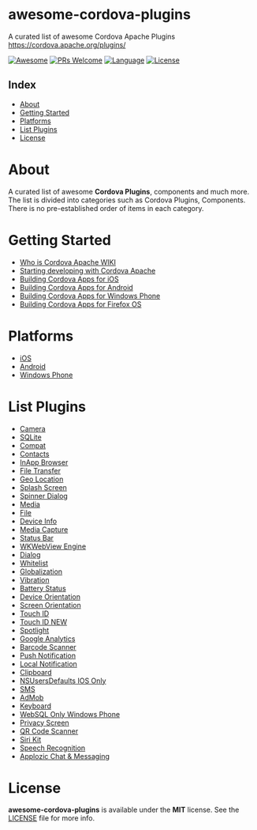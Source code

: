 # awesome-cordova-plugins
A curated list of awesome Cordova Apache Plugins https://cordova.apache.org/plugins/

[![Awesome](https://cdn.rawgit.com/sindresorhus/awesome/d7305f38d29fed78fa85652e3a63e154dd8e8829/media/badge.svg)](https://github.com/sindresorhus/awesome)
[![PRs Welcome](https://img.shields.io/badge/PRs-welcome-brightgreen.svg)](http://makeapullrequest.com)
[![Language](https://img.shields.io/badge/language-objective--c-green.svg)](https://developer.apple.com/reference/objectivec)
[![License](https://img.shields.io/badge/license-MIT-blue.svg)](https://github.com/rdn87/cordova-plugin-gctouch-id/blob/master/LICENSE)

## Index

- [About](#about)
- [Getting Started](#getting-started)
- [Platforms](#platforms)
- [List Plugins](#list-plugins)
- [License](#license)

# About

A curated list of awesome **Cordova Plugins**, components and much more.
The list is divided into categories such as Cordova Plugins, Components. 
There is no pre-established order of items in each category.

# Getting Started

* [Who is Cordova Apache WIKI](https://it.wikipedia.org/wiki/Apache_Cordova)
* [Starting developing with Cordova Apache](https://cordova.apache.org/#getstarted)
* [Building Cordova Apps for iOS](https://cordova.apache.org/docs/en/latest/guide/platforms/ios/)
* [Building Cordova Apps for Android](https://cordova.apache.org/docs/en/latest/guide/platforms/android/)
* [Building Cordova Apps for Windows Phone](https://cordova.apache.org/docs/en/7.x/guide/platforms/wp8/)
* [Building Cordova Apps for Firefox OS](https://hacks.mozilla.org/2014/02/building-cordova-apps-for-firefox-os/)

# Platforms

* [iOS](https://github.com/apache/cordova-ios)
* [Android](https://github.com/apache/cordova-android)
* [Windows Phone](https://github.com/apache/cordova-wp8)

# List Plugins
* [Camera](https://github.com/apache/cordova-plugin-camera)
* [SQLite](https://github.com/litehelpers/Cordova-sqlite-storage)
* [Compat](https://github.com/apache/cordova-plugin-compat)
* [Contacts](https://github.com/apache/cordova-plugin-contacts)
* [InApp Browser](https://github.com/apache/cordova-plugin-inappbrowser)
* [File Transfer](https://github.com/apache/cordova-plugin-file-transfer)
* [Geo Location](https://github.com/apache/cordova-plugin-geolocation)
* [Splash Screen](https://github.com/apache/cordova-plugin-splashscreen)
* [Spinner Dialog](https://github.com/greybax/cordova-plugin-native-spinner)
* [Media](https://github.com/apache/cordova-plugin-media)
* [File](https://github.com/apache/cordova-plugin-file)
* [Device Info](https://github.com/apache/cordova-plugin-device)
* [Media Capture](https://github.com/apache/cordova-plugin-media-capture)
* [Status Bar](https://github.com/apache/cordova-plugin-statusbar)
* [WKWebView Engine](https://github.com/apache/cordova-plugin-wkwebview-engine)
* [Dialog](https://github.com/apache/cordova-plugin-dialogs)
* [Whitelist](https://github.com/apache/cordova-plugin-whitelist)
* [Globalization](https://github.com/apache/cordova-plugin-globalization)
* [Vibration](https://github.com/apache/cordova-plugin-vibration)
* [Battery Status](https://github.com/apache/cordova-plugin-battery-status)
* [Device Orientation](https://github.com/apache/cordova-plugin-device-orientation)
* [Screen Orientation](https://github.com/apache/cordova-plugin-screen-orientation)
* [Touch ID](https://github.com/EddyVerbruggen/cordova-plugin-touch-id)
* [Touch ID NEW](https://github.com/rdn87/cordova-plugin-gctouch-id)
* [Spotlight](https://github.com/johanblomgren/cordova-plugin-indexappcontent)
* [Google Analytics](https://github.com/danwilson/google-analytics-plugin)
* [Barcode Scanner](https://github.com/phonegap/phonegap-plugin-barcodescanner)
* [Push Notification](https://github.com/phonegap/phonegap-plugin-push)
* [Local Notification](https://github.com/phonegap/phonegap-plugin-local-notification)
* [Clipboard](https://github.com/VersoSolutions/CordovaClipboard)
* [NSUsersDefaults IOS Only](https://github.com/rdn87/cordova-plugin-gcnsusersdefaults)
* [SMS](https://github.com/cordova-sms/cordova-sms-plugin)
* [AdMob](https://www.npmjs.com/package/cordova-plugin-admobpro)
* [Keyboard](https://www.npmjs.com/package/cordova-plugin-keyboard)
* [WebSQL Only Windows Phone](https://www.npmjs.com/package/cordova-plugin-websql)
* [Privacy Screen](https://www.npmjs.com/package/cordova-plugin-privacyscreen)
* [QR Code Scanner](https://www.npmjs.com/package/cordova-plugin-qrscanner)
* [Siri Kit](https://github.com/rdn87/cordova-plugin-sirikit-available)
* [Speech Recognition](https://github.com/pbakondy/cordova-plugin-speechrecognition)
* [Applozic Chat & Messaging](https://github.com/AppLozic/Applozic-Cordova-Ionic-PhoneGap-Chat-Plugin)

# License

**awesome-cordova-plugins** is available under the **MIT** license. See the [LICENSE](https://github.com/rdn87/awesome-cordova-plugins/blob/master/LICENSE) file for more info.
